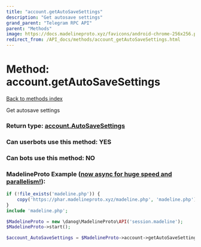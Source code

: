 ```yaml
---
title: "account.getAutoSaveSettings"
description: "Get autosave settings"
grand_parent: "Telegram RPC API"
parent: "Methods"
image: https://docs.madelineproto.xyz/favicons/android-chrome-256x256.png
redirect_from: /API_docs/methods/account_getAutoSaveSettings.html
---
```

# Method: account.getAutoSaveSettings
[Back to methods index](index.html)



Get autosave settings



### Return type: [account.AutoSaveSettings](/API_docs/types/account.AutoSaveSettings.html)

### Can userbots use this method: **YES**

### Can bots use this method: **NO**


### MadelineProto Example ([now async for huge speed and parallelism!](https://docs.madelineproto.xyz/docs/ASYNC.html)):


```php
if (!file_exists('madeline.php')) {
    copy('https://phar.madelineproto.xyz/madeline.php', 'madeline.php');
}
include 'madeline.php';

$MadelineProto = new \danog\MadelineProto\API('session.madeline');
$MadelineProto->start();

$account_AutoSaveSettings = $MadelineProto->account->getAutoSaveSettings();
```

